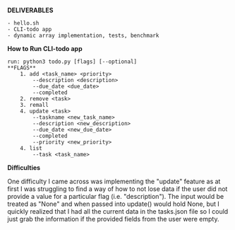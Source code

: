 **DELIVERABLES**

    - hello.sh
    - CLI-todo app
    - dynamic array implementation, tests, benchmark

**How to Run CLI-todo app**

    run: python3 todo.py [flags] [--optional]
    **FLAGS**
        1. add <task_name> <priority>
            --description <description>
            --due_date <due_date>
            --completed
        2. remove <task>
        3. remall
        4. update <task>
            --taskname <new_task_name>
            --description <new_description>
            --due_date <new_due_date>
            --completed
            --priority <new_priority>
        4. list
            --task <task_name>
    
**Difficulties**

One difficulty I came across was implementing the "update" feature as at first I was struggling to find a way of how to not lose data if the user did not provide a value for a particular flag (i.e. "description"). The input would be treated as "None" and when passed into update() would hold None, but I quickly realized that I had all the current data in the tasks.json file so I could just grab the information if the provided fields from the user were empty.

